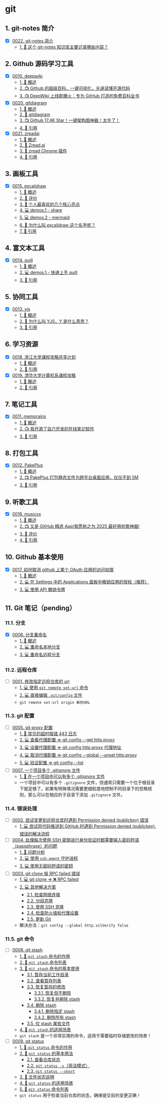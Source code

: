 # git


## 1. git-notes 简介

- [x] [0022. git-notes 简介](https://tdahuyou.github.io/TNotes.git-notes/notes/0022.%20git-notes%20%E7%AE%80%E4%BB%8B/README)
  - [1. 🤔 这个 git-notes 知识库主要记录哪些内容？](https://tdahuyou.github.io/TNotes.git-notes/notes/0022.%20git-notes%20%E7%AE%80%E4%BB%8B/README#1--这个-git-notes-知识库主要记录哪些内容)

## 2. Github 源码学习工具

- [x] [0010. deepwiki](https://tdahuyou.github.io/TNotes.git-notes/notes/0010.%20deepwiki/README)
  - [1. 📝 概述](https://tdahuyou.github.io/TNotes.git-notes/notes/0010.%20deepwiki/README#1--概述)
  - [2. 📺 Github 的超级百科，一键可视化，光速读懂开源代码](https://tdahuyou.github.io/TNotes.git-notes/notes/0010.%20deepwiki/README#2--github-的超级百科一键可视化光速读懂开源代码)
  - [3. 📺 DeepWiki 上线即爆火：专为 GitHub 打造的免费百科全书](https://tdahuyou.github.io/TNotes.git-notes/notes/0010.%20deepwiki/README#3--deepwiki-上线即爆火专为-github-打造的免费百科全书)
- [x] [0020. gitdiagram](https://tdahuyou.github.io/TNotes.git-notes/notes/0020.%20gitdiagram/README)
  - [1. 📝 概述](https://tdahuyou.github.io/TNotes.git-notes/notes/0020.%20gitdiagram/README#1--概述)
  - [2. 📒 gitdiagram](https://tdahuyou.github.io/TNotes.git-notes/notes/0020.%20gitdiagram/README#2--gitdiagram)
  - [3. 📺 Github 17.4K Star！一键架构图神器！太牛了！](https://tdahuyou.github.io/TNotes.git-notes/notes/0020.%20gitdiagram/README#3--github-174k-star一键架构图神器太牛了)
  - [4. 🔗 引用](https://tdahuyou.github.io/TNotes.git-notes/notes/0020.%20gitdiagram/README#4--引用)
- [x] [0021. zreadai](https://tdahuyou.github.io/TNotes.git-notes/notes/0021.%20zreadai/README)
  - [1. 📝 概述](https://tdahuyou.github.io/TNotes.git-notes/notes/0021.%20zreadai/README#1--概述)
  - [2. 📒 Zread.ai](https://tdahuyou.github.io/TNotes.git-notes/notes/0021.%20zreadai/README#2--zreadai)
  - [3. 📒 zread Chrome 插件](https://tdahuyou.github.io/TNotes.git-notes/notes/0021.%20zreadai/README#3--zread-chrome-插件)
  - [4. 🔗 引用](https://tdahuyou.github.io/TNotes.git-notes/notes/0021.%20zreadai/README#4--引用)

## 3. 画板工具

- [x] [0015. excalidraw](https://tdahuyou.github.io/TNotes.git-notes/notes/0015.%20excalidraw/README)
  - [1. 📝 概述](https://tdahuyou.github.io/TNotes.git-notes/notes/0015.%20excalidraw/README#1--概述)
  - [2. 🫧 评价](https://tdahuyou.github.io/TNotes.git-notes/notes/0015.%20excalidraw/README#2--评价)
  - [3. 📒 个人最喜欢的几个核心亮点](https://tdahuyou.github.io/TNotes.git-notes/notes/0015.%20excalidraw/README#3--个人最喜欢的几个核心亮点)
  - [4. 💻 demos.1 - share](https://tdahuyou.github.io/TNotes.git-notes/notes/0015.%20excalidraw/README#4--demos1---share)
  - [5. 💻 demos.2 - mermaid](https://tdahuyou.github.io/TNotes.git-notes/notes/0015.%20excalidraw/README#5--demos2---mermaid)
  - [6. 🤔 为什么叫 excalidraw 这个名字呢？](https://tdahuyou.github.io/TNotes.git-notes/notes/0015.%20excalidraw/README#6--为什么叫-excalidraw-这个名字呢)
  - [7. 🔗 引用](https://tdahuyou.github.io/TNotes.git-notes/notes/0015.%20excalidraw/README#7--引用)

## 4. 富文本工具

- [x] [0014. quill](https://tdahuyou.github.io/TNotes.git-notes/notes/0014.%20quill/README)
  - [1. 📝 概述](https://tdahuyou.github.io/TNotes.git-notes/notes/0014.%20quill/README#1--概述)
  - [2. 💻 demos.1 - 快速上手 quill](https://tdahuyou.github.io/TNotes.git-notes/notes/0014.%20quill/README#2--demos1---快速上手-quill)
  - [3. 🔗 引用](https://tdahuyou.github.io/TNotes.git-notes/notes/0014.%20quill/README#3--引用)

## 5. 协同工具

- [x] [0013. yjs](https://tdahuyou.github.io/TNotes.git-notes/notes/0013.%20yjs/README)
  - [1. 📝 概述](https://tdahuyou.github.io/TNotes.git-notes/notes/0013.%20yjs/README#1--概述)
  - [2. 🤔 为什么叫 YJS，Y 是什么意思？](https://tdahuyou.github.io/TNotes.git-notes/notes/0013.%20yjs/README#2--为什么叫-yjsy-是什么意思)
  - [3. 🔗 引用](https://tdahuyou.github.io/TNotes.git-notes/notes/0013.%20yjs/README#3--引用)

## 6. 学习资源

- [x] [0018. 浙江大学课程攻略共享计划](https://tdahuyou.github.io/TNotes.git-notes/notes/0018.%20%E6%B5%99%E6%B1%9F%E5%A4%A7%E5%AD%A6%E8%AF%BE%E7%A8%8B%E6%94%BB%E7%95%A5%E5%85%B1%E4%BA%AB%E8%AE%A1%E5%88%92/README)
  - [1. 📝 概述](https://tdahuyou.github.io/TNotes.git-notes/notes/0018.%20%E6%B5%99%E6%B1%9F%E5%A4%A7%E5%AD%A6%E8%AF%BE%E7%A8%8B%E6%94%BB%E7%95%A5%E5%85%B1%E4%BA%AB%E8%AE%A1%E5%88%92/README#1--概述)
  - [2. 🔗 引用](https://tdahuyou.github.io/TNotes.git-notes/notes/0018.%20%E6%B5%99%E6%B1%9F%E5%A4%A7%E5%AD%A6%E8%AF%BE%E7%A8%8B%E6%94%BB%E7%95%A5%E5%85%B1%E4%BA%AB%E8%AE%A1%E5%88%92/README#2--引用)
- [x] [0019. 清华大学计算机系课程攻略](https://tdahuyou.github.io/TNotes.git-notes/notes/0019.%20%E6%B8%85%E5%8D%8E%E5%A4%A7%E5%AD%A6%E8%AE%A1%E7%AE%97%E6%9C%BA%E7%B3%BB%E8%AF%BE%E7%A8%8B%E6%94%BB%E7%95%A5/README)
  - [1. 📝 概述](https://tdahuyou.github.io/TNotes.git-notes/notes/0019.%20%E6%B8%85%E5%8D%8E%E5%A4%A7%E5%AD%A6%E8%AE%A1%E7%AE%97%E6%9C%BA%E7%B3%BB%E8%AF%BE%E7%A8%8B%E6%94%BB%E7%95%A5/README#1--概述)
  - [2. 🔗 引用](https://tdahuyou.github.io/TNotes.git-notes/notes/0019.%20%E6%B8%85%E5%8D%8E%E5%A4%A7%E5%AD%A6%E8%AE%A1%E7%AE%97%E6%9C%BA%E7%B3%BB%E8%AF%BE%E7%A8%8B%E6%94%BB%E7%95%A5/README#2--引用)

## 7. 笔记工具

- [x] [0011. memorains](https://tdahuyou.github.io/TNotes.git-notes/notes/0011.%20memorains/README)
  - [1. 📝 概述](https://tdahuyou.github.io/TNotes.git-notes/notes/0011.%20memorains/README#1--概述)
  - [2. 📺 我开源了自己开发的在线笔记软件](https://tdahuyou.github.io/TNotes.git-notes/notes/0011.%20memorains/README#2--我开源了自己开发的在线笔记软件)
  - [3. 🔗 引用](https://tdahuyou.github.io/TNotes.git-notes/notes/0011.%20memorains/README#3--引用)

## 8. 打包工具

- [x] [0012. PakePlus](https://tdahuyou.github.io/TNotes.git-notes/notes/0012.%20PakePlus/README)
  - [1. 📝 概述](https://tdahuyou.github.io/TNotes.git-notes/notes/0012.%20PakePlus/README#1--概述)
  - [2. 📺 PakePlus 打包静态文件为跨平台桌面应用，仅仅不到 5M](https://tdahuyou.github.io/TNotes.git-notes/notes/0012.%20PakePlus/README#2--pakeplus-打包静态文件为跨平台桌面应用仅仅不到-5m)
  - [3. 🔗 引用](https://tdahuyou.github.io/TNotes.git-notes/notes/0012.%20PakePlus/README#3--引用)

## 9. 听歌工具

- [x] [0016. musicxx](https://tdahuyou.github.io/TNotes.git-notes/notes/0016.%20musicxx/README)
  - [1. 📝 概述](https://tdahuyou.github.io/TNotes.git-notes/notes/0016.%20musicxx/README#1--概述)
  - [2. 📺 又是 GitHub 精选 App!我愿称之为 2025 最好用听歌神器!](https://tdahuyou.github.io/TNotes.git-notes/notes/0016.%20musicxx/README#2--又是-github-精选-app我愿称之为-2025-最好用听歌神器)
  - [3. 🫧 评价](https://tdahuyou.github.io/TNotes.git-notes/notes/0016.%20musicxx/README#3--评价)
  - [4. 🔗 引用](https://tdahuyou.github.io/TNotes.git-notes/notes/0016.%20musicxx/README#4--引用)

## 10. Github 基本使用

- [x] [0017. 如何取消 github 上某个 OAuth 应用的访问权限](https://tdahuyou.github.io/TNotes.git-notes/notes/0017.%20%E5%A6%82%E4%BD%95%E5%8F%96%E6%B6%88%20github%20%E4%B8%8A%E6%9F%90%E4%B8%AA%20OAuth%20%E5%BA%94%E7%94%A8%E7%9A%84%E8%AE%BF%E9%97%AE%E6%9D%83%E9%99%90/README)
  - [1. 📝 概述](https://tdahuyou.github.io/TNotes.git-notes/notes/0017.%20%E5%A6%82%E4%BD%95%E5%8F%96%E6%B6%88%20github%20%E4%B8%8A%E6%9F%90%E4%B8%AA%20OAuth%20%E5%BA%94%E7%94%A8%E7%9A%84%E8%AE%BF%E9%97%AE%E6%9D%83%E9%99%90/README#1--概述)
  - [2. 💻 在 Settings 中的 Applications 面板中撤销应用的授权（推荐）](https://tdahuyou.github.io/TNotes.git-notes/notes/0017.%20%E5%A6%82%E4%BD%95%E5%8F%96%E6%B6%88%20github%20%E4%B8%8A%E6%9F%90%E4%B8%AA%20OAuth%20%E5%BA%94%E7%94%A8%E7%9A%84%E8%AE%BF%E9%97%AE%E6%9D%83%E9%99%90/README#2--在-settings-中的-applications-面板中撤销应用的授权推荐)
  - [3. 💻 使用 API 撤销令牌](https://tdahuyou.github.io/TNotes.git-notes/notes/0017.%20%E5%A6%82%E4%BD%95%E5%8F%96%E6%B6%88%20github%20%E4%B8%8A%E6%9F%90%E4%B8%AA%20OAuth%20%E5%BA%94%E7%94%A8%E7%9A%84%E8%AE%BF%E9%97%AE%E6%9D%83%E9%99%90/README#3--使用-api-撤销令牌)

## 11. Git 笔记（pending）

### 11.1. 分支

- [x] [0006. 分支重命名](https://tdahuyou.github.io/TNotes.git-notes/notes/0006.%20%E5%88%86%E6%94%AF%E9%87%8D%E5%91%BD%E5%90%8D/README)
  - [1. 📝 概述](https://tdahuyou.github.io/TNotes.git-notes/notes/0006.%20%E5%88%86%E6%94%AF%E9%87%8D%E5%91%BD%E5%90%8D/README#1--概述)
  - [2. 💻 重命名本地分支](https://tdahuyou.github.io/TNotes.git-notes/notes/0006.%20%E5%88%86%E6%94%AF%E9%87%8D%E5%91%BD%E5%90%8D/README#2--重命名本地分支)
  - [3. 💻 重命名远程分支](https://tdahuyou.github.io/TNotes.git-notes/notes/0006.%20%E5%88%86%E6%94%AF%E9%87%8D%E5%91%BD%E5%90%8D/README#3--重命名远程分支)

### 11.2. 远程仓库

- [ ] [0001. 修改指定远程仓库的 url](https://tdahuyou.github.io/TNotes.git-notes/notes/0001.%20%E4%BF%AE%E6%94%B9%E6%8C%87%E5%AE%9A%E8%BF%9C%E7%A8%8B%E4%BB%93%E5%BA%93%E7%9A%84%20url/README)
  - [1. 💻 使用 `git remote set-url` 命令](https://tdahuyou.github.io/TNotes.git-notes/notes/0001.%20%E4%BF%AE%E6%94%B9%E6%8C%87%E5%AE%9A%E8%BF%9C%E7%A8%8B%E4%BB%93%E5%BA%93%E7%9A%84%20url/README#1--使用-git-remote-set-url-命令)
  - [2. 💻 直接编辑 `.git/config` 文件](https://tdahuyou.github.io/TNotes.git-notes/notes/0001.%20%E4%BF%AE%E6%94%B9%E6%8C%87%E5%AE%9A%E8%BF%9C%E7%A8%8B%E4%BB%93%E5%BA%93%E7%9A%84%20url/README#2--直接编辑-gitconfig-文件)
  - `git remote set-url origin 新的URL`

### 11.3. git 配置

- [ ] [0005. git proxy 配置](https://tdahuyou.github.io/TNotes.git-notes/notes/0005.%20git%20proxy%20%E9%85%8D%E7%BD%AE/README)
  - [1. 📒 常见的超时报错 443 日志](https://tdahuyou.github.io/TNotes.git-notes/notes/0005.%20git%20proxy%20%E9%85%8D%E7%BD%AE/README#1--常见的超时报错-443-日志)
  - [2. 💻 查看代理配置 => git config --get http.proxy](https://tdahuyou.github.io/TNotes.git-notes/notes/0005.%20git%20proxy%20%E9%85%8D%E7%BD%AE/README#2--查看代理配置--git-config---get-httpproxy)
  - [3. 💻 设置代理配置 => git config http.proxy 代理地址](https://tdahuyou.github.io/TNotes.git-notes/notes/0005.%20git%20proxy%20%E9%85%8D%E7%BD%AE/README#3--设置代理配置--git-config-httpproxy-代理地址)
  - [4. 💻 取消代理配置 => git config --global --unset http.proxy](https://tdahuyou.github.io/TNotes.git-notes/notes/0005.%20git%20proxy%20%E9%85%8D%E7%BD%AE/README#4--取消代理配置--git-config---global---unset-httpproxy)
  - [5. 💻 验证配置 => git config --list](https://tdahuyou.github.io/TNotes.git-notes/notes/0005.%20git%20proxy%20%E9%85%8D%E7%BD%AE/README#5--验证配置--git-config---list)
- [ ] [0007. 一个项目多个 .gitignore 文件](https://tdahuyou.github.io/TNotes.git-notes/notes/0007.%20%E4%B8%80%E4%B8%AA%E9%A1%B9%E7%9B%AE%E5%A4%9A%E4%B8%AA%20.gitignore%20%E6%96%87%E4%BB%B6/README)
  - [1. 📒 在一个项目中可以有多个 .gitignore 文件](https://tdahuyou.github.io/TNotes.git-notes/notes/0007.%20%E4%B8%80%E4%B8%AA%E9%A1%B9%E7%9B%AE%E5%A4%9A%E4%B8%AA%20.gitignore%20%E6%96%87%E4%BB%B6/README#1--在一个项目中可以有多个-gitignore-文件)
  - 一个项目中可以有多个 `.gitignore` 文件，但通常只需要一个位于根目录下就足够了。如果有特殊情况需要更细粒度地控制不同目录下的忽略规则，那么可以在相应的子目录下添加 `.gitignore` 文件。

### 11.4. 错误处理

- [ ] [0002. 尝试变更到远程仓库时遇到 Permission denied (publickey) 错误](https://tdahuyou.github.io/TNotes.git-notes/notes/0002.%20%E5%B0%9D%E8%AF%95%E5%8F%98%E6%9B%B4%E5%88%B0%E8%BF%9C%E7%A8%8B%E4%BB%93%E5%BA%93%E6%97%B6%E9%81%87%E5%88%B0%20Permission%20denied%20(publickey)%20%E9%94%99%E8%AF%AF/README)
  - [1. 💻 尝试将代码推送到 GitHub 时遇到 Permission denied (publickey). 错误的解决流程](https://tdahuyou.github.io/TNotes.git-notes/notes/0002.%20%E5%B0%9D%E8%AF%95%E5%8F%98%E6%9B%B4%E5%88%B0%E8%BF%9C%E7%A8%8B%E4%BB%93%E5%BA%93%E6%97%B6%E9%81%87%E5%88%B0%20Permission%20denied%20(publickey)%20%E9%94%99%E8%AF%AF/README#1--尝试将代码推送到-github-时遇到-permission-denied-publickey-错误的解决流程)
- [ ] [0004. 处理每次使用 SSH 密钥进行身份验证时都需要输入密码短语（passphrase）的问题](https://tdahuyou.github.io/TNotes.git-notes/notes/0004.%20%E5%A4%84%E7%90%86%E6%AF%8F%E6%AC%A1%E4%BD%BF%E7%94%A8%20SSH%20%E5%AF%86%E9%92%A5%E8%BF%9B%E8%A1%8C%E8%BA%AB%E4%BB%BD%E9%AA%8C%E8%AF%81%E6%97%B6%E9%83%BD%E9%9C%80%E8%A6%81%E8%BE%93%E5%85%A5%E5%AF%86%E7%A0%81%E7%9F%AD%E8%AF%AD%EF%BC%88passphrase%EF%BC%89%E7%9A%84%E9%97%AE%E9%A2%98/README)
  - [1. 📒 问题分析](https://tdahuyou.github.io/TNotes.git-notes/notes/0004.%20%E5%A4%84%E7%90%86%E6%AF%8F%E6%AC%A1%E4%BD%BF%E7%94%A8%20SSH%20%E5%AF%86%E9%92%A5%E8%BF%9B%E8%A1%8C%E8%BA%AB%E4%BB%BD%E9%AA%8C%E8%AF%81%E6%97%B6%E9%83%BD%E9%9C%80%E8%A6%81%E8%BE%93%E5%85%A5%E5%AF%86%E7%A0%81%E7%9F%AD%E8%AF%AD%EF%BC%88passphrase%EF%BC%89%E7%9A%84%E9%97%AE%E9%A2%98/README#1--问题分析)
  - [2. 💻 使用 `ssh-agent` 守护进程](https://tdahuyou.github.io/TNotes.git-notes/notes/0004.%20%E5%A4%84%E7%90%86%E6%AF%8F%E6%AC%A1%E4%BD%BF%E7%94%A8%20SSH%20%E5%AF%86%E9%92%A5%E8%BF%9B%E8%A1%8C%E8%BA%AB%E4%BB%BD%E9%AA%8C%E8%AF%81%E6%97%B6%E9%83%BD%E9%9C%80%E8%A6%81%E8%BE%93%E5%85%A5%E5%AF%86%E7%A0%81%E7%9F%AD%E8%AF%AD%EF%BC%88passphrase%EF%BC%89%E7%9A%84%E9%97%AE%E9%A2%98/README#2--使用-ssh-agent-守护进程)
  - [3. 💻 使用无密码短语的密钥](https://tdahuyou.github.io/TNotes.git-notes/notes/0004.%20%E5%A4%84%E7%90%86%E6%AF%8F%E6%AC%A1%E4%BD%BF%E7%94%A8%20SSH%20%E5%AF%86%E9%92%A5%E8%BF%9B%E8%A1%8C%E8%BA%AB%E4%BB%BD%E9%AA%8C%E8%AF%81%E6%97%B6%E9%83%BD%E9%9C%80%E8%A6%81%E8%BE%93%E5%85%A5%E5%AF%86%E7%A0%81%E7%9F%AD%E8%AF%AD%EF%BC%88passphrase%EF%BC%89%E7%9A%84%E9%97%AE%E9%A2%98/README#3--使用无密码短语的密钥)
- [ ] [0003. git clone 报 RPC failed 错误](https://tdahuyou.github.io/TNotes.git-notes/notes/0003.%20git%20clone%20%E6%8A%A5%20RPC%20failed%20%E9%94%99%E8%AF%AF/README)
  - [1. 💻 git clone => ❌ RPC failed](https://tdahuyou.github.io/TNotes.git-notes/notes/0003.%20git%20clone%20%E6%8A%A5%20RPC%20failed%20%E9%94%99%E8%AF%AF/README#1--git-clone---rpc-failed)
  - [2. 💻 其他解决方案](https://tdahuyou.github.io/TNotes.git-notes/notes/0003.%20git%20clone%20%E6%8A%A5%20RPC%20failed%20%E9%94%99%E8%AF%AF/README#2--其他解决方案)
    - [2.1. 检查网络连接](https://tdahuyou.github.io/TNotes.git-notes/notes/0003.%20git%20clone%20%E6%8A%A5%20RPC%20failed%20%E9%94%99%E8%AF%AF/README#21-检查网络连接)
    - [2.2. 分段克隆](https://tdahuyou.github.io/TNotes.git-notes/notes/0003.%20git%20clone%20%E6%8A%A5%20RPC%20failed%20%E9%94%99%E8%AF%AF/README#22-分段克隆)
    - [2.3. 使用 SSH 克隆](https://tdahuyou.github.io/TNotes.git-notes/notes/0003.%20git%20clone%20%E6%8A%A5%20RPC%20failed%20%E9%94%99%E8%AF%AF/README#23-使用-ssh-克隆)
    - [2.4. 检查防火墙和代理设置](https://tdahuyou.github.io/TNotes.git-notes/notes/0003.%20git%20clone%20%E6%8A%A5%20RPC%20failed%20%E9%94%99%E8%AF%AF/README#24-检查防火墙和代理设置)
    - [2.5. 更新 Git](https://tdahuyou.github.io/TNotes.git-notes/notes/0003.%20git%20clone%20%E6%8A%A5%20RPC%20failed%20%E9%94%99%E8%AF%AF/README#25-更新-git)
  - 解决办法：`git config --global http.sslVerify false`

### 11.5. git 命令

- [ ] [0008. git stash](https://tdahuyou.github.io/TNotes.git-notes/notes/0008.%20git%20stash/README)
  - [1. 📒 `git stash` 命令的作用](https://tdahuyou.github.io/TNotes.git-notes/notes/0008.%20git%20stash/README#1--git-stash-命令的作用)
  - [2. 📒 `git stash` 命令列表](https://tdahuyou.github.io/TNotes.git-notes/notes/0008.%20git%20stash/README#2--git-stash-命令列表)
  - [3. 📒 `git stash` 命令的基本使用](https://tdahuyou.github.io/TNotes.git-notes/notes/0008.%20git%20stash/README#3--git-stash-命令的基本使用)
    - [3.1. 暂存当前工作目录](https://tdahuyou.github.io/TNotes.git-notes/notes/0008.%20git%20stash/README#31-暂存当前工作目录)
    - [3.2. 查看暂存列表](https://tdahuyou.github.io/TNotes.git-notes/notes/0008.%20git%20stash/README#32-查看暂存列表)
    - [3.3. 恢复暂存的修改](https://tdahuyou.github.io/TNotes.git-notes/notes/0008.%20git%20stash/README#33-恢复暂存的修改)
      - [3.3.1. 恢复但不删除](https://tdahuyou.github.io/TNotes.git-notes/notes/0008.%20git%20stash/README#331-恢复但不删除)
      - [3.3.2. 恢复并删除 stash](https://tdahuyou.github.io/TNotes.git-notes/notes/0008.%20git%20stash/README#332-恢复并删除-stash)
    - [3.4. 删除 stash](https://tdahuyou.github.io/TNotes.git-notes/notes/0008.%20git%20stash/README#34-删除-stash)
      - [3.4.1. 删除指定 stash](https://tdahuyou.github.io/TNotes.git-notes/notes/0008.%20git%20stash/README#341-删除指定-stash)
      - [3.4.2. 删除所有 stash](https://tdahuyou.github.io/TNotes.git-notes/notes/0008.%20git%20stash/README#342-删除所有-stash)
    - [3.5. 仅 stash 某些文件](https://tdahuyou.github.io/TNotes.git-notes/notes/0008.%20git%20stash/README#35-仅-stash-某些文件)
  - [4. 📒 `git stash` 的适用场景](https://tdahuyou.github.io/TNotes.git-notes/notes/0008.%20git%20stash/README#4--git-stash-的适用场景)
  - `git stash` 是一个非常实用的命令，适用于需要临时存储更改的场景！
- [ ] [0009. git status](https://tdahuyou.github.io/TNotes.git-notes/notes/0009.%20git%20status/README)
  - [1. 📒 `git status` 命令的作用](https://tdahuyou.github.io/TNotes.git-notes/notes/0009.%20git%20status/README#1--git-status-命令的作用)
  - [2. 📒 `git status` 的基本用法](https://tdahuyou.github.io/TNotes.git-notes/notes/0009.%20git%20status/README#2--git-status-的基本用法)
    - [2.1. 查看仓库状态](https://tdahuyou.github.io/TNotes.git-notes/notes/0009.%20git%20status/README#21-查看仓库状态)
    - [2.2. `git status -s`（简洁模式）](https://tdahuyou.github.io/TNotes.git-notes/notes/0009.%20git%20status/README#22-git-status--s简洁模式)
    - [2.3. `git status --short`](https://tdahuyou.github.io/TNotes.git-notes/notes/0009.%20git%20status/README#23-git-status---short)
  - [3. 📒 文件状态说明](https://tdahuyou.github.io/TNotes.git-notes/notes/0009.%20git%20status/README#3--文件状态说明)
  - [4. 📒 `git status` 的适用场景](https://tdahuyou.github.io/TNotes.git-notes/notes/0009.%20git%20status/README#4--git-status-的适用场景)
  - [5. 📒 `git status` 命令列表](https://tdahuyou.github.io/TNotes.git-notes/notes/0009.%20git%20status/README#5--git-status-命令列表)
  - `git status` 用于检查当前仓库的状态，确保提交前的变更正确！
